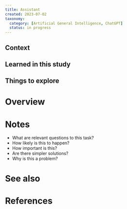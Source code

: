 ```yaml
---
title: Assistant
created: 2023-07-02
taxonomy:
  category: [Artificial General Intelligence, ChatGPT]
  status: in progress
---
```


## Context

## Learned in this study


## Things to explore

# Overview

# Notes
* What are relevant questions to this task?
* How likely is this to happen?
* How important is this?
* Are there simpler solutions?
* Why is this a problem?

# See also

# References
